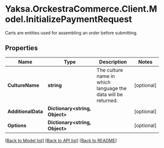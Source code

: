 # Yaksa.OrckestraCommerce.Client.Model.InitializePaymentRequest
Carts are entities used for assembling an order before submitting.

## Properties

Name | Type | Description | Notes
------------ | ------------- | ------------- | -------------
**CultureName** | **string** | The culture name in which language the data will be returned. | [optional] 
**AdditionalData** | **Dictionary&lt;string, Object&gt;** |  | [optional] 
**Options** | **Dictionary&lt;string, Object&gt;** |  | [optional] 

[[Back to Model list]](../README.md#documentation-for-models) [[Back to API list]](../README.md#documentation-for-api-endpoints) [[Back to README]](../README.md)

